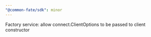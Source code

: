 ```yaml
---
"@common-fate/sdk": minor
---
```


Factory service: allow connect.ClientOptions to be passed to client constructor

